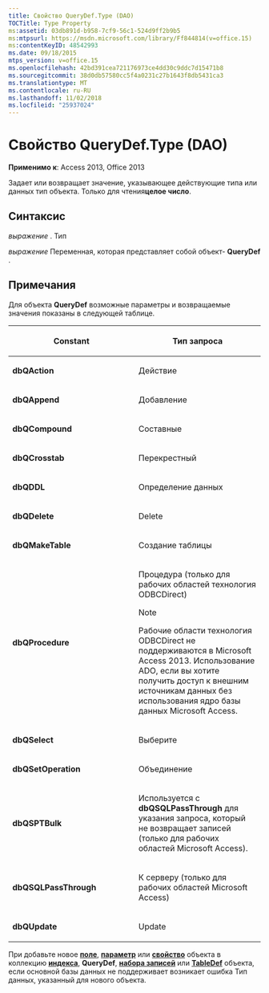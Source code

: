 ```yaml
---
title: Свойство QueryDef.Type (DAO)
TOCTitle: Type Property
ms:assetid: 03db891d-b958-7cf9-56c1-524d9ff2b9b5
ms:mtpsurl: https://msdn.microsoft.com/library/Ff844814(v=office.15)
ms:contentKeyID: 48542993
ms.date: 09/18/2015
mtps_version: v=office.15
ms.openlocfilehash: 42bd391cea721176973ce4dd30c9ddc7d15471b8
ms.sourcegitcommit: 38d0db57580cc5f4a0231c27b1643f8db5431ca3
ms.translationtype: MT
ms.contentlocale: ru-RU
ms.lasthandoff: 11/02/2018
ms.locfileid: "25937024"
---
```

# <a name="querydeftype-property-dao"></a>Свойство QueryDef.Type (DAO)


**Применимо к**: Access 2013, Office 2013

Задает или возвращает значение, указывающее действующие типа или данных тип объекта. Только для чтения**целое число**.

## <a name="syntax"></a>Синтаксис

*выражение* . Тип

*выражение* Переменная, которая представляет собой объект- **QueryDef** .

## <a name="remarks"></a>Примечания

Для объекта **QueryDef** возможные параметры и возвращаемые значения показаны в следующей таблице.

<table>
<colgroup>
<col style="width: 50%" />
<col style="width: 50%" />
</colgroup>
<thead>
<tr class="header">
<th><p>Constant</p></th>
<th><p>Тип запроса</p></th>
</tr>
</thead>
<tbody>
<tr class="odd">
<td><p><strong>dbQAction</strong></p></td>
<td><p>Действие</p></td>
</tr>
<tr class="even">
<td><p><strong>dbQAppend</strong></p></td>
<td><p>Добавление</p></td>
</tr>
<tr class="odd">
<td><p><strong>dbQCompound</strong></p></td>
<td><p>Составные</p></td>
</tr>
<tr class="even">
<td><p><strong>dbQCrosstab</strong></p></td>
<td><p>Перекрестный</p></td>
</tr>
<tr class="odd">
<td><p><strong>dbQDDL</strong></p></td>
<td><p>Определение данных</p></td>
</tr>
<tr class="even">
<td><p><strong>dbQDelete</strong></p></td>
<td><p>Delete</p></td>
</tr>
<tr class="odd">
<td><p><strong>dbQMakeTable</strong></p></td>
<td><p>Создание таблицы</p></td>
</tr>
<tr class="even">
<td><p><strong>dbQProcedure</strong></p></td>
<td><p>Процедура (только для рабочих областей технология ODBCDirect)</p>

> [!NOTE]
> Рабочие области технология ODBCDirect не поддерживаются в Microsoft Access 2013. Использование ADO, если вы хотите получить доступ к внешним источникам данных без использования ядро базы данных Microsoft Access.


<p></p></td>
</tr>
<tr class="odd">
<td><p><strong>dbQSelect</strong></p></td>
<td><p>Выберите</p></td>
</tr>
<tr class="even">
<td><p><strong>dbQSetOperation</strong></p></td>
<td><p>Объединение</p></td>
</tr>
<tr class="odd">
<td><p><strong>dbQSPTBulk</strong></p></td>
<td><p>Используется с <strong>dbQSQLPassThrough</strong> для указания запроса, который не возвращает записей (только для рабочих областей Microsoft Access).</p></td>
</tr>
<tr class="even">
<td><p><strong>dbQSQLPassThrough</strong></p></td>
<td><p>К серверу (только для рабочих областей Microsoft Access)</p></td>
</tr>
<tr class="odd">
<td><p><strong>dbQUpdate</strong></p></td>
<td><p>Update</p></td>
</tr>
</tbody>
</table>


При добавьте новое **[поле](field-object-dao.md)**, **[параметр](parameter-object-dao.md)** или **[свойство](property-object-dao.md)** объекта в коллекцию **[индекса](index-object-dao.md)**, **QueryDef**, **[набора записей](recordset-object-dao.md)** или **[TableDef](tabledef-object-dao.md)** объекта, если основной базы данных не поддерживает возникает ошибка Тип данных, указанный для нового объекта.

